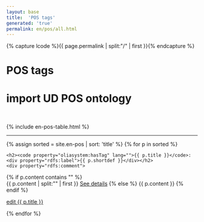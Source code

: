 ```yaml
---
layout: base
title:  'POS tags'
generated: 'true'
permalink: en/pos/all.html
---
```


{% capture lcode %}{{ page.permalink | split:"/" | first }}{% endcapture %}

# POS tags

# import UD POS ontology
<span about="." property="rdf:type" resource="owl:Ontology">
	<span property="owl:imports" resource="
https://www.w3.org/2012/pyRdfa/extract?uri=http://universaldependencies.org/docs/u/pos/all.html&format=xml&rdfagraph=output&vocab_expansion=false&rdfa_lite=false&embedded_rdf=true&space_preserve=false&vocab_cache=true&vocab_cache_report=false&vocab_cache_refresh=false"/>
</span>

<span about="#Concept" property="rdfs:subClassOf" resource="_:{{ lcode }}">
	<span about="_:{{ lcode }}" property="rdf:type" resource="owl:Restriction">
		<span property="owl:onProperty" resource="http://purl.org/dc/terms/language"/>
		<span property="owl:hasValue" lang=""  style="visibility: hidden">{{ lcode }}</span>
	</span>
</span>
<span about="#Concept" property="rdfs:subClassOf" resource="_:{{ tier }}">
	<span about="_:{{ tier }}" property="rdf:type" resource="owl:Restriction">
		<span property="owl:onProperty" resource="oliasystem:hasTier"/>
		<span property="owl:hasValue" lang=""  style="visibility: hidden">UPOS</span>
	</span>
</span>

{% include en-pos-table.html %}

----------

{% assign sorted = site.en-pos | sort: 'title' %}
{% for p in sorted %}
<div about="#{{ p.title }}_{{ lcode }}" property="rdf:type" resource="#Concept">
	<div property="rdf:type" resource="../../u/pos/all.html#{{ p.title }}">
	   <div about="../../u/pos/all.html#{{ p.title }}" property="rdfs:subClassOf" resource="../../u/pos/all.html#Concept"/>
	</div>
	<a id="al-en-pos/{{ p.title }}" class="al-dest"/>

	<h2><code property="oliasystem:hasTag" lang="">{{ p.title }}</code>: <div property="rdfs:label">{{ p.shortdef }}</div></h2>
	<div property="rdfs:comment">
{% if p.content contains "<!--details-->" %}    
{{ p.content | split:"<!--details-->" | first }}
		<a property="rdfs:seeAlso" href="{{ p.title }}" class="al-doc">See details</a>
{% else %}
{{ p.content }}
{% endif %}
	</div>
	<a href="{{ site.git_edit }}/{% if p.collection %}{{ p.relative_path }}{% else %}{{ p.path }}{% endif %}" target="#">edit {{ p.title }}</a>
</div>
{% endfor %}
